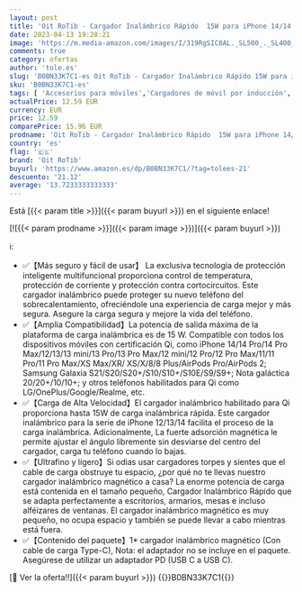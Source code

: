 ```yaml
---
layout: post
title: 'Oit RoTib - Cargador Inalámbrico Rápido  15W para iPhone 14/14 Plus/14 Pro/14 Pro Max/13/13 Pro/13 Pro Max/13 Mini/SE 2022/12/11/XR/X  AirPods Pro 2  10W MAX para Samsung Galaxy S22/S21/S10E/S9/S8  Note 20/10/9/8'
date: 2023-04-13 19:28:21
image: 'https://m.media-amazon.com/images/I/319RgSIC8AL._SL500_._SL400_.jpg'
comments: true
category: ofertas
author: 'tole.es'
slug: 'B0BN33K7C1-es Oit RoTib - Cargador Inalámbrico Rápido 15W para iPhone...'
sku: 'B0BN33K7C1-es'
tags: [ 'Accesorios para móviles','Cargadores de móvil por inducción','Cargadores para móviles','Comunicación móvil y accesorios','Electrónica','iphone','oit rotib','🇪🇸', ]
actualPrice: 12.59 EUR
currency: EUR
price: 12.59
comparePrice: 15.96 EUR
prodname: 'Oit RoTib - Cargador Inalámbrico Rápido  15W para iPhone 14/14 Plus/14 Pro/14 Pro Max/13/13 Pro/13 Pro Max/13 Mini/SE 2022/12/11/XR/X  AirPods Pro 2  10W MAX para Samsung Galaxy S22/S21/S10E/S9/S8  Note 20/10/9/8'
country: 'es'
flag: '🇪🇸'
brand: 'Oit RoTib'
buyurl: 'https://www.amazon.es/dp/B0BN33K7C1/?tag=tolees-21'
descuento: '21.12'
average: '13.7233333333333'
---
```


Está [{{< param title >}}]({{< param buyurl >}}) en el siguiente enlace!

[![{{< param prodname >}}]({{< param image >}})]({{< param buyurl >}})

ℹ️:

- ✅【Más seguro y fácil de usar】 La exclusiva tecnología de protección inteligente multifuncional proporciona control de temperatura, protección de corriente y protección contra cortocircuitos. Este cargador inalámbrico puede proteger su nuevo teléfono del sobrecalentamiento, ofreciéndole una experiencia de carga mejor y más segura. Asegure la carga segura y mejore la vida del teléfono.
- ✅【Amplia Compatibilidad】La potencia de salida máxima de la plataforma de carga inalámbrica es de 15 W. Compatible con todos los dispositivos móviles con certificación Qi, como iPhone 14/14 Pro/14 Pro Max/12/13/13 mini/13 Pro/13 Pro Max/12 mini/12 Pro/12 Pro Max/11/11 Pro/11 Pro Max/XS Max/XR/ XS/X/8/8 Plus/AirPods Pro/AirPods 2; Samsung Galaxia S21/S20/S20+/S10/S10+/S10E/S9/S9+; Nota galáctica 20/20+/10/10+; y otros teléfonos habilitados para Qi como LG/OnePlus/Google/Realme, etc.
- ✅【Carga de Alta Velocidad】El cargador inalámbrico habilitado para Qi proporciona hasta 15W de carga inalámbrica rápida. Este cargador inalámbrico para la serie de iPhone 12/13/14 facilita el proceso de la carga inalámbrica. Adicionalmente, La fuerte adsorción magnética le permite ajustar el ángulo libremente sin desviarse del centro del cargador, carga tu teléfono cuando lo bajas.
- ✅【Ultrafino y ligero】Si odias usar cargadores torpes y sientes que el cable de carga obstruye tu espacio, ¿por qué no te llevas nuestro cargador inalámbrico magnético a casa? La enorme potencia de carga está contenida en el tamaño pequeño, Cargador Inalámbrico Rápido que se adapta perfectamente a escritorios, armarios, mesas e incluso alféizares de ventanas. El cargador inalámbrico magnético es muy pequeño, no ocupa espacio y también se puede llevar a cabo mientras está fuera.
- ✅【Contenido del paquete】1* cargador inalámbrico magnético (Con cable de carga Type-C), Nota: el adaptador no se incluye en el paquete. Asegúrese de utilizar un adaptador PD (USB C a USB C).

[🛒 Ver la oferta!!]({{< param buyurl >}})
{{<world>}}B0BN33K7C1{{</world>}}
